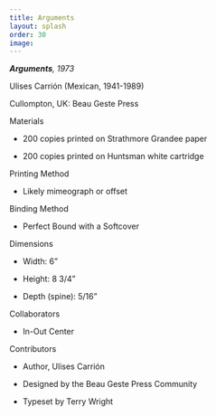 ```yaml
---
title: Arguments
layout: splash
order: 30
image:
---
```

***Arguments**, 1973*

Ulises Carrión (Mexican, 1941-1989)

Cullompton, UK: Beau Geste Press

Materials

-   200 copies printed on Strathmore Grandee paper

-   200 copies printed on Huntsman white cartridge

Printing Method

-   Likely mimeograph or offset

Binding Method

-   Perfect Bound with a Softcover

Dimensions

-   Width: 6”

-   Height: 8 3/4”

-   Depth (spine): 5/16”

Collaborators

-   In-Out Center

Contributors

-   Author, Ulises Carrión

-   Designed by the Beau Geste Press Community

-   Typeset by Terry Wright
